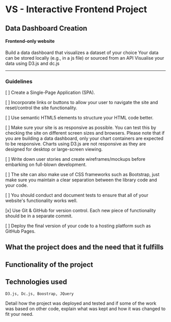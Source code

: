 # VS - Interactive Frontend Project

## Data Dashboard Creation
#### Frontend-only website
Build a data dashboard that visualizes a dataset of your choice
Your data can be stored locally (e.g., in a js file) or sourced from an API
Visualise your data using D3.js and dc.js

******
### Guidelines

[ ] Create a Single-Page Application (SPA).

[ ] Incorporate links or buttons to allow your user to navigate the site and reset/control the site functionality.

[ ] Use semantic HTML5 elements to structure your HTML code better.

[ ] Make sure your site is as responsive as possible. You can test this by checking the site on different screen sizes and browsers. Please note that if you are building a data dashboard, only your chart containers are expected to be responsive. Charts using D3.js are not responsive as they are designed for desktop or large-screen viewing.

[ ] Write down user stories and create wireframes/mockups before embarking on full-blown development.

[ ] The site can also make use of CSS frameworks such as Bootstrap, just make sure you maintain a clear separation between the library code and your code.

[ ] You should conduct and document tests to ensure that all of your website's functionality works well.

[x] Use Git & GitHub for version control. Each new piece of functionality should be in a separate commit.

[ ] Deploy the final version of your code to a hosting platform such as GitHub Pages.

## What the project does and the need that it fulfills
## Functionality of the project 
## Technologies used 
```
D3.js, Dc.js, Boostrap, JQuery
```
Detail how the project was deployed and tested and if some of the work was based on other code, explain what was kept and how it was changed to fit your need.


